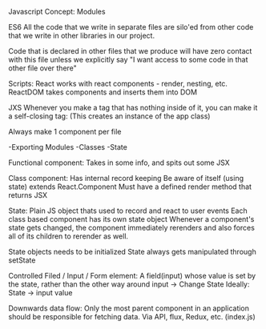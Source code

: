 Javascript Concept: Modules

ES6
All the code that we write in separate files are silo'ed from other code that we write in other libraries in our project.

Code that is declared in other files that we produce will have zero contact with this file unless we explicitly say "I want access to some code in that other file over there"

Scripts:
React works with react components - render, nesting, etc.
ReactDOM takes components and inserts them into DOM

JXS
Whenever you make a tag that has nothing inside of it, you can make it a self-closing tag:
<App />
(This creates an instance of the app class)

Always make 1 component per file

-Exporting Modules
-Classes
-State

Functional component:
Takes in some info, and spits out some JSX

Class component:
Has internal record keeping
Be aware of itself (using state)
extends React.Component
Must have a defined render method that returns JSX

State:
Plain JS object thats used to record and react to user events
Each class based component has its own state object
Whenever a component's state gets changed, the component immediately rerenders and also forces all of its children to rerender as well.

State objects needs to be initialized
State always gets manipulated through setState

Controlled Filed / Input / Form element:
A field(input) whose value is set by the state, rather than the other way around
input -> Change State
Ideally: State -> input value

Downwards data flow:
Only the most parent component in an application should be responsible for fetching data. Via API, flux, Redux, etc.
(index.js)
